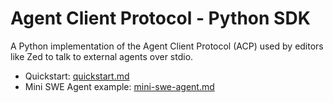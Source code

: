 # Agent Client Protocol - Python SDK

A Python implementation of the Agent Client Protocol (ACP) used by editors like Zed to talk to external agents over stdio.

- Quickstart: [quickstart.md](quickstart.md)
- Mini SWE Agent example: [mini-swe-agent.md](mini-swe-agent.md)
